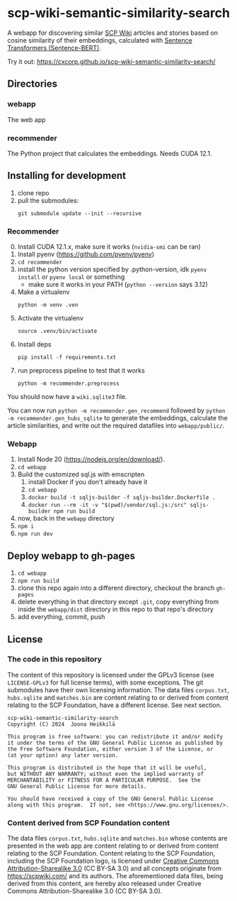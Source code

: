 # scp-wiki-semantic-similarity-search

A webapp for discovering similar [SCP Wiki](https://scp-wiki.wikidot.com/) articles and stories based on cosine similarity of their embeddings, calculated with [Sentence Transformers (Sentence-BERT)](https://sbert.net/).

Try it out: https://cxcorp.github.io/scp-wiki-semantic-similarity-search/

## Directories

### webapp

The web app

### recommender

The Python project that calculates the embeddings. Needs CUDA 12.1.

## Installing for development

1. clone repo
2. pull the submodules:
   ```
   git submodule update --init --recursive
   ```

### Recommender

0. Install CUDA 12.1.x, make sure it works (`nvidia-smi` can be ran)
1. Install pyenv (https://github.com/pyenv/pyenv)
2. `cd recommender`
3. install the python version specified by .python-version, idk `pyenv install` or `pyenv local` or something
   - make sure it works in your PATH (`python --version` says 3.12)
4. Make a virtualenv
   ```
   python -m venv .ven
   ```
5. Activate the virtualenv
   ```
   source .venv/bin/activate
   ```
6. Install deps
   ```
   pip install -f requirements.txt
   ```
7. run preprocess pipeline to test that it works
   ```
   python -m recommender.preprocess
   ```

You should now have a `wiki.sqlite3` file.

You can now run `python -m recommender.gen_recommend` followed by `python -m recommender.gen_hubs_sqlite` to generate the embeddings, calculate the article similarities, and write out the required datafiles into `webapp/public/`.

### Webapp

1. Install Node 20 (https://nodejs.org/en/download/).
2. `cd webapp`
3. Build the customized sql.js with emscripten
   1. install Docker if you don't already have it
   2. `cd webapp`
   3. `docker build -t sqljs-builder -f sqljs-builder.Dockerfile .`
   4. `docker run --rm -it -v "$(pwd)/vendor/sql.js:/src" sqljs-builder npm run build`
4. now, back in the `webapp` directory
5. `npm i`
6. `npm run dev`

## Deploy webapp to gh-pages

1. `cd webapp`
2. `npm run build`
3. clone this repo again into a different directory, checkout the branch `gh-pages`
4. delete everything in that directory except `.git`, copy everything from inside the `webapp/dist` directory in this repo to that repo's directory
5. add everything, commit, push

## License

### The code in this repository

The content of this repository is licensed under the GPLv3 license (see `LICENSE-GPLv3` for full license terms), with some exceptions. The git submodules have their own licensing information. The data files `corpus.txt`, `hubs.sqlite` and `matches.bin` are content relating to or derived from content relating to the SCP Foundation, have a different license. See next section.

```
scp-wiki-semantic-similarity-search
Copyright (C) 2024  Joona Heikkilä

This program is free software: you can redistribute it and/or modify
it under the terms of the GNU General Public License as published by
the Free Software Foundation, either version 3 of the License, or
(at your option) any later version.

This program is distributed in the hope that it will be useful,
but WITHOUT ANY WARRANTY; without even the implied warranty of
MERCHANTABILITY or FITNESS FOR A PARTICULAR PURPOSE.  See the
GNU General Public License for more details.

You should have received a copy of the GNU General Public License
along with this program.  If not, see <https://www.gnu.org/licenses/>.
```

### Content derived from SCP Foundation content

The data files `corpus.txt`, `hubs.sqlite` and `matches.bin` whose contents are presented in the web app are content relating to or derived from content relating to the SCP Foundation. Content relating to the SCP Foundation, including the SCP Foundation logo, is licensed under [Creative Commons Attribution-Sharealike 3.0](https://creativecommons.org/licenses/by-sa/3.0/) (CC BY-SA 3.0) and all concepts originate from https://scpwiki.com/ and its authors. The aforementioned data files, being derived from this content, are hereby also released under Creative Commons Attribution-Sharealike 3.0 (CC BY-SA 3.0).
